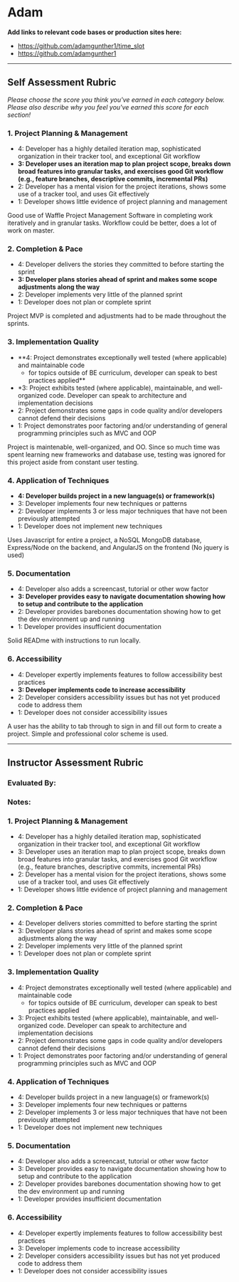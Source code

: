 # Adam

**Add links to relevant code bases or production sites here:**

* https://github.com/adamgunther1/time_slot
* https://github.com/adamgunther1

---------------

Self Assessment Rubric
------------

_Please choose the score you think you've earned in each category below. Please also describe why you feel you've earned this score for each section!_

### 1. Project Planning & Management

*   4: Developer has a highly detailed iteration map, sophisticated organization in their tracker tool, and exceptional Git workflow
*   **3: Developer uses an iteration map to plan project scope, breaks down broad features into granular tasks, and exercises good Git workflow (e.g., feature branches, descriptive commits, incremental PRs)**
*   2: Developer has a mental vision for the project iterations, shows some use of a tracker tool, and uses Git effectively
*   1: Developer shows little evidence of project planning and management

Good use of Waffle Project Management Software in completing work iteratively and in granular tasks. Workflow could be better, does a lot of work on master. 

### 2. Completion & Pace

*   4: Developer delivers the stories they committed to before starting the sprint
*   **3: Developer plans stories ahead of sprint and makes some scope adjustments along the way**
*   2: Developer implements very little of the planned sprint
*   1: Developer does not plan or complete sprint

Project MVP is completed and adjustments had to be made throughout the sprints.

### 3. Implementation Quality

*   **4: Project demonstrates exceptionally well tested (where applicable) and maintainable code
      * for topics outside of BE curriculum, developer can speak to best practices applied**
*  *3: Project exhibits tested (where applicable), maintainable, and well-organized code. Developer can speak to architecture and implementation decisions
*   2: Project demonstrates some gaps in code quality and/or developers cannot defend their decisions
*   1: Project demonstrates poor factoring and/or understanding of general programming principles such as MVC and OOP

Project is maintenable, well-organized, and OO. Since so much time was spent learning new frameworks and database use, testing was ignored for this project aside from constant user testing.

### 4. Application of Techniques

*   **4: Developer builds project in a new language(s) or framework(s)**
*   3: Developer implements four new techniques or patterns
*   2: Developer implements 3 or less major techniques that have not been previously attempted
*   1: Developer does not implement new techniques

Uses Javascript for entire a project, a NoSQL MongoDB database, Express/Node on the backend, and AngularJS on the frontend (No jquery is used)

### 5. Documentation

*   4: Developer also adds a screencast, tutorial or other wow factor
*   **3: Developer provides easy to navigate documentation showing how to setup and contribute to the application**
*   2: Developer provides barebones documentation showing how to get the dev environment up and running
*   1: Developer provides insufficient documentation

Solid READme with instructions to run locally. 

### 6. Accessibility

*   4: Developer expertly implements features to follow accessibility best practices
*   **3: Developer implements code to increase accessibility**
*   2: Developer considers accessibility issues but has not yet produced code to address them
*   1: Developer does not consider accessibility issues

A user has the ability to tab through to sign in and fill out form to create a project. Simple and professional color scheme is used.

---------------


Instructor Assessment Rubric
------------

### Evaluated By:

### Notes: 

### 1. Project Planning & Management

*   4: Developer has a highly detailed iteration map, sophisticated organization in their tracker tool, and exceptional Git workflow
*   3: Developer uses an iteration map to plan project scope, breaks down broad features into granular tasks, and exercises good Git workflow (e.g., feature branches, descriptive commits, incremental PRs)
*   2: Developer has a mental vision for the project iterations, shows some use of a tracker tool, and uses Git effectively
*   1: Developer shows little evidence of project planning and management

### 2. Completion & Pace

*   4: Developer delivers stories committed to before starting the sprint
*   3: Developer plans stories ahead of sprint and makes some scope adjustments along the way
*   2: Developer implements very little of the planned sprint
*   1: Developer does not plan or complete sprint

### 3. Implementation Quality

*   4: Project demonstrates exceptionally well tested (where applicable) and maintainable code
      * for topics outside of BE curriculum, developer can speak to best practices applied
*   3: Project exhibits tested (where applicable), maintainable, and well-organized code. Developer can speak to architecture and implementation decisions
*   2: Project demonstrates some gaps in code quality and/or developers cannot defend their decisions
*   1: Project demonstrates poor factoring and/or understanding of general programming principles such as MVC and OOP

### 4. Application of Techniques

*   4: Developer builds project in a new language(s) or framework(s)
*   3: Developer implements four new techniques or patterns
*   2: Developer implements 3 or less major techniques that have not been previously attempted
*   1: Developer does not implement new techniques

### 5. Documentation

*   4: Developer also adds a screencast, tutorial or other wow factor
*   3: Developer provides easy to navigate documentation showing how to setup and contribute to the application
*   2: Developer provides barebones documentation showing how to get the dev environment up and running
*   1: Developer provides insufficient documentation

### 6. Accessibility

*   4: Developer expertly implements features to follow accessibility best practices
*   3: Developer implements code to increase accessibility
*   2: Developer considers accessibility issues but has not yet produced code to address them
*   1: Developer does not consider accessibility issues
